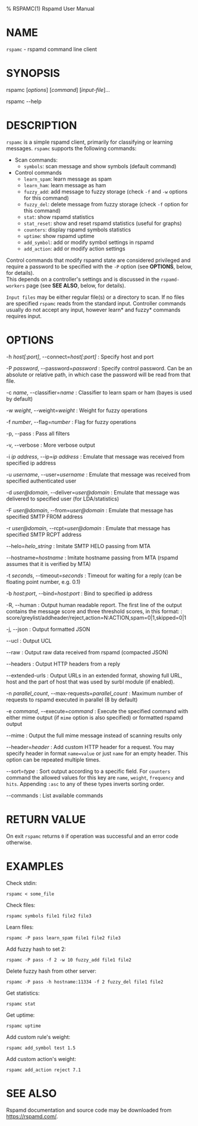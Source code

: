 % RSPAMC(1) Rspamd User Manual

# NAME

`rspamc` - rspamd command line client

# SYNOPSIS

rspamc [*options*] [*command*] [*input-file*]...

rspamc --help

# DESCRIPTION

`rspamc` is a simple rspamd client, primarily for classifying or learning messages.
`rspamc` supports the following commands:

* Scan commands:
	* `symbols`: scan message and show symbols (default command)
* Control commands
	* `learn_spam`: learn message as spam
	* `learn_ham`: learn message as ham
	* `fuzzy_add`: add message to fuzzy storage (check `-f` and `-w` options for this command)
	* `fuzzy_del`: delete message from fuzzy storage (check `-f` option for this command)
	* `stat`: show rspamd statistics
	* `stat_reset`: show and reset rspamd statistics (useful for graphs)
	* `counters`: display rspamd symbols statistics
	* `uptime`: show rspamd uptime
	* `add_symbol`: add or modify symbol settings in rspamd
	* `add_action`: add or modify action settings

Control commands that modify rspamd state are considered privileged and require a password to be specified with the `-P` option (see **OPTIONS**, below, for details).  
This depends on a controller's settings and is discussed in the `rspamd-workers` page (see **SEE ALSO**, below, for details).

`Input files` may be either regular file(s) or a directory to scan. If no files are specified `rspamc` reads
from the standard input. Controller commands usually do not accept any input, however learn* and fuzzy* commands
requires input. 

# OPTIONS

-h *host[:port]*, \--connect=*host[:port]*
:	Specify host and port
	
-P *password*, \--password=*password*
:	Specify control password. Can be an absolute or relative path, in which case the password will be read from that file.
	
-c *name*, \--classifier=*name*
:	Classifier to learn spam or ham (bayes is used by default)

-w *weight*, \--weight=*weight*
:	Weight for fuzzy operations

-f *number*, \--flag=*number*
:	Flag for fuzzy operations

-p, \--pass
:	Pass all filters

-v, \--verbose
:	More verbose output

-i *ip address*, \--ip=*ip address*
:	Emulate that message was received from specified ip address

-u *username*, \--user=*username*
:	Emulate that message was received from specified authenticated user

-d *user@domain*, \--deliver=*user@domain*
:	Emulate that message was delivered to specified user (for LDA/statistics)

-F *user@domain*, \--from=*user@domain*
:	Emulate that message has specified SMTP FROM address

-r *user@domain*, \--rcpt=*user@domain*
:	Emulate that message has specified SMTP RCPT address

\--helo=*helo_string*
:	Imitate SMTP HELO passing from MTA

\--hostname=*hostname*
:	Imitate hostname passing from MTA (rspamd assumes that it is verified by MTA)

-t *seconds*, \--timeout=*seconds*
:	Timeout for waiting for a reply (can be floating point number, e.g. 0.1)

-b *host:port*, \--bind=*host:port*
:	Bind to specified ip address

-R, \--human
:	Output human readable report. The first line of the output contains the message score and three threshold scores, in this format:
:           score/greylist/addheader/reject,action=N:ACTION,spam=0|1,skipped=0|1

-j, \--json
:	Output formatted JSON

\--ucl
:	Output UCL

\--raw
:	Output raw data received from rspamd (compacted JSON)

\--headers
:	Output HTTP headers from a reply

\--extended-urls
:	Output URLs in an extended format, showing full URL, host and the part of host that was used by surbl module (if enabled).

-n *parallel_count*, \--max-requests=*parallel_count*
:	Maximum number of requests to rspamd executed in parallel (8 by default)

-e *command*, \--execute=*command*
:	Execute the specified command with either mime output (if `mime` option is also specified) or formatted rspamd output

\--mime
:	Output the full mime message instead of scanning results only

\--header=*header*
:	Add custom HTTP header for a request. You may specify header in format `name=value` or just `name` for an empty header. This option can be repeated multiple times.

\--sort=*type*
:	Sort output according to a specific field. For `counters` command the allowed values for this key are `name`, `weight`, `frequency` and `hits`. Appending `:asc` to any of these types inverts sorting order.

\--commands
:	List available commands

# RETURN VALUE

On exit `rspamc` returns `0` if operation was successful and an error code otherwise.

# EXAMPLES

Check stdin:

	rspamc < some_file

Check files:
	
	rspamc symbols file1 file2 file3
	
Learn files:

	rspamc -P pass learn_spam file1 file2 file3

Add fuzzy hash to set 2:
	
	rspamc -P pass -f 2 -w 10 fuzzy_add file1 file2
	
Delete fuzzy hash from other server:

	rspamc -P pass -h hostname:11334 -f 2 fuzzy_del file1 file2
	
Get statistics:
	
	rspamc stat

Get uptime:
	
	rspamc uptime

Add custom rule's weight:

	rspamc add_symbol test 1.5
	
Add custom action's weight:

    rspamc add_action reject 7.1
    
# SEE ALSO

Rspamd documentation and source code may be downloaded from
<https://rspamd.com/>.

[rspamd-workers]: https://rspamd.com/doc/workers/
